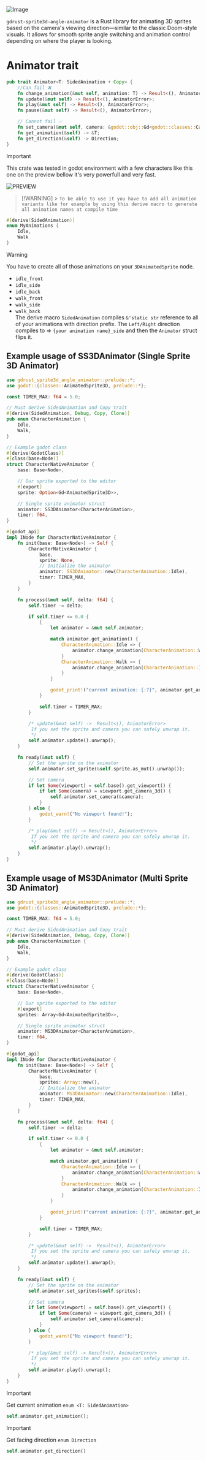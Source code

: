 ![Image](https://github.com/user-attachments/assets/9a0f8d6e-c7b0-4fda-9b00-d52502d2be8a)

`gdrust-sprite3d-angle-animator` is a Rust library for animating 3D sprites based on the camera's viewing direction—similar to the classic Doom-style visuals. It allows for smooth sprite angle switching and animation control depending on where the player is looking.

# Animator trait

```rs
pub trait Animator<T: SidedAnimation + Copy> {
    //Can fail ❌
    fn change_animation(&mut self, animation: T) -> Result<(), AnimatorError>;
    fn update(&mut self) -> Result<(), AnimatorError>;
    fn play(&mut self) -> Result<(), AnimatorError>;
    fn pause(&mut self) -> Result<(), AnimatorError>;

    // Cannot fail ✅
    fn set_camera(&mut self, camera: &godot::obj::Gd<godot::classes::Camera3D>);
    fn get_animation(&self) -> &T;
    fn get_direction(&self) -> Direction;
}
```

> [!IMPORTANT]
> This crate was tested in godot environment with a few characters like this one on the preview bellow it's very powerfull and very fast.

![PREVIEW](https://github.com/Just-a-Jason/gdrust-sprite3d-angle-animator/blob/main/preview.gif)

> [!WARNING] > `To be able to use it you have to add all animation variants like for example by using this derive macro to generate all animation names at compile time`

```rs
#[derive(SidedAnimation)]
enum MyAnimations {
    Idle,
    Walk
}
```

> [!WARNING]
> You have to create all of those animations on your `3DAnimatedSprite` node.
>
> - `idle_front`
> - `idle_side`
> - `idle_back`
> - `walk_front`
> - `walk_side`
> - `walk_back` \
>   The derive macro `SidedAnimation` compiles `&'static str` reference to all of your animations with direction prefix.
>   The `Left/Right` direction compiles to => `{your animation name}_side` and then the `Animator` struct flips it.

## Example usage of SS3DAnimator (Single Sprite 3D Animator)

```rs
use gdrust_sprite3d_angle_animator::prelude::*;
use godot::{classes::AnimatedSprite3D, prelude::*};

const TIMER_MAX: f64 = 5.0;

// Must derive SidedAnimation and Copy trait
#[derive(SidedAnimation, Debug, Copy, Clone)]
pub enum CharacterAnimation {
    Idle,
    Walk,
}

// Example godot class
#[derive(GodotClass)]
#[class(base=Node)]
struct CharacterNativeAnimator {
    base: Base<Node>,

    // Our sprite exported to the editor
    #[export]
    sprite: Option<Gd<AnimatedSprite3D>>,

    // Single sprite animator struct
    animator: SS3DAnimator<CharacterAnimation>,
    timer: f64,
}

#[godot_api]
impl INode for CharacterNativeAnimator {
    fn init(base: Base<Node>) -> Self {
        CharacterNativeAnimator {
            base,
            sprite: None,
            // Initialize the animator
            animator: SS3DAnimator::new(CharacterAnimation::Idle),
            timer: TIMER_MAX,
        }
    }

    fn process(&mut self, delta: f64) {
        self.timer -= delta;

        if self.timer <= 0.0 {
            {
                let animator = &mut self.animator;

                match animator.get_animation() {
                    CharacterAnimation::Idle => {
                        animator.change_animation(CharacterAnimation::Walk).unwrap();
                    }
                    CharacterAnimation::Walk => {
                        animator.change_animation(CharacterAnimation::Idle).unwrap();
                    }
                }

                godot_print!("current animation: {:?}", animator.get_animation());
            }

            self.timer = TIMER_MAX;
        }

        /* update(&mut self) ->  Result<(), AnimatorError>
         If you set the sprite and camera you can safely unwrap it.
         */
        self.animator.update().unwrap();
    }

    fn ready(&mut self) {
        // Set the sprite on the animator
        self.animator.set_sprite(&self.sprite.as_mut().unwrap());

        // Set camera
        if let Some(viewport) = self.base().get_viewport() {
            if let Some(camera) = viewport.get_camera_3d() {
                self.animator.set_camera(&camera);
            }
        } else {
            godot_warn!("No viewport found!");
        }

        /* play(&mut self) -> Result<(), AnimatorError>
         If you set the sprite and camera you can safely unwrap it.
         */
        self.animator.play().unwrap();
    }
}
```

## Example usage of MS3DAnimator (Multi Sprite 3D Animator)

```rs
use gdrust_sprite3d_angle_animator::prelude::*;
use godot::{classes::AnimatedSprite3D, prelude::*};

const TIMER_MAX: f64 = 5.0;

// Must derive SidedAnimation and Copy trait
#[derive(SidedAnimation, Debug, Copy, Clone)]
pub enum CharacterAnimation {
    Idle,
    Walk,
}

// Example godot class
#[derive(GodotClass)]
#[class(base=Node)]
struct CharacterNativeAnimator {
    base: Base<Node>,

    // Our sprite exported to the editor
    #[export]
    sprites: Array<Gd<AnimatedSprite3D>>,

    // Single sprite animator struct
    animator: MS3DAnimator<CharacterAnimation>,
    timer: f64,
}

#[godot_api]
impl INode for CharacterNativeAnimator {
    fn init(base: Base<Node>) -> Self {
        CharacterNativeAnimator {
            base,
            sprites: Array::new(),
            // Initialize the animator
            animator: MS3DAnimator::new(CharacterAnimation::Idle),
            timer: TIMER_MAX,
        }
    }

    fn process(&mut self, delta: f64) {
        self.timer -= delta;

        if self.timer <= 0.0 {
            {
                let animator = &mut self.animator;

                match animator.get_animation() {
                    CharacterAnimation::Idle => {
                        animator.change_animation(CharacterAnimation::Walk).unwrap();
                    }
                    CharacterAnimation::Walk => {
                        animator.change_animation(CharacterAnimation::Idle).unwrap();
                    }
                }

                godot_print!("current animation: {:?}", animator.get_animation());
            }

            self.timer = TIMER_MAX;
        }

        /* update(&mut self) ->  Result<(), AnimatorError>
         If you set the sprite and camera you can safely unwrap it.
         */
        self.animator.update().unwrap();
    }

    fn ready(&mut self) {
        // Set the sprite on the animator
        self.animator.set_sprites(&self.sprites);

        // Set camera
        if let Some(viewport) = self.base().get_viewport() {
            if let Some(camera) = viewport.get_camera_3d() {
                self.animator.set_camera(&camera);
            }
        } else {
            godot_warn!("No viewport found!");
        }

        /* play(&mut self) -> Result<(), AnimatorError>
         If you set the sprite and camera you can safely unwrap it.
         */
        self.animator.play().unwrap();
    }
}
```

> [!IMPORTANT]
> Get current animation `enum <T: SidedAnimation>`

```rs
self.animator.get_animation();
```

> [!IMPORTANT]
> Get facing direction `enum Direction`

```rs
self.animator.get_direction()
```

